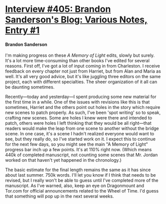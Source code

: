 # [Interview #405: Brandon Sanderson's Blog: Various Notes, Entry #1](https://www.theoryland.com/intvmain.php?i=405#1)

#### Brandon Sanderson

I'm making progress on these
*A Memory of Light*
edits, slowly but surely. It's a lot more time-consuming than other books I've edited for several reasons. First off, I've got a lot of input coming in from Charleston. I receive feedback on every chapter not just from Harriet, but from Alan and Maria as well. It's all very good advice, but it's like juggling three editors on the same project, each with different specialties. The sheer organization of it all can be daunting sometimes.

Recently—today and yesterday—I spent producing some new material for the first time in a while. One of the issues with revisions like this is that sometimes, Harriet and the others point out holes in the story which require new scenes to patch properly. As such, I've been 'spot writing' so to speak, crafting new scenes. Some are holes I knew were there and intended to patch, others were holes I left thinking that they would be all right—that readers would make the leap from one scene to another without the bridge scene. In one case, it's a scene I hadn't realized everyone would want to see, but they really do, so I've started work on it. I expect this to continue for the next few days, so you might see the main "A Memory of Light" progress bar inch up a few points. It's at 110% right now. (Which means 440k of completed manuscript, not counting some scenes that Mr. Jordan worked on that haven't yet happened in the chronology.)

The basic estimate for the final length remains the same as it has since about last summer. 750k words. I'll let you know if I think that needs to be revised, but I really won't be able to guess until I've completed more of the manuscript. As I've warned, also, keep an eye on Dragonmount and Tor.com for official announcements related to the Wheel of Time. I'd guess that something will pop up in the next several weeks.

